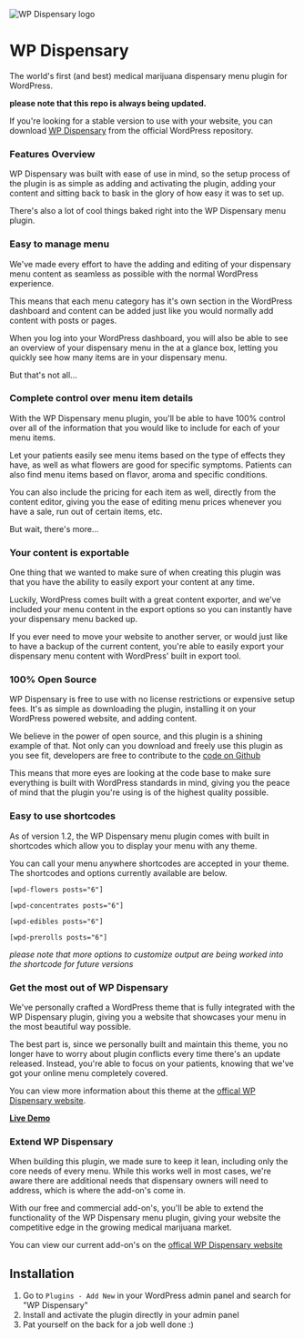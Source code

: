 ![WP Dispensary logo](http://www.wpdispensary.com/wp-content/uploads/2015/10/wpdispensary-logo.png)

# WP Dispensary

The world's first (and best) medical marijuana dispensary menu plugin for WordPress.

**please note that this repo is always being updated.**

If you're looking for a stable version to use with your website, you can download [WP Dispensary](http://www.wordpress.org/plugins/wp-dispensary) from the official WordPress repository.

### Features Overview

WP Dispensary was built with ease of use in mind, so the setup process of the plugin is as simple as adding and activating the plugin, adding your content and sitting back to bask in the glory of how easy it was to set up.

There's also a lot of cool things baked right into the WP Dispensary menu plugin.

### Easy to manage menu

We've made every effort to have the adding and editing of your dispensary menu content as seamless as possible with the normal WordPress experience.

This means that each menu category has it's own section in the WordPress dashboard and content can be added just like you would normally add content with posts or pages.

When you log into your WordPress dashboard, you will also be able to see an overview of your dispensary menu in the at a glance box, letting you quickly see how many items are in your dispensary menu.

But that's not all...

### Complete control over menu item details

With the WP Dispensary menu plugin, you'll be able to have 100% control over all of the information that you would like to include for each of your menu items.

Let your patients easily see menu items based on the type of effects they have, as well as what flowers are good for specific symptoms. Patients can also find menu items based on flavor, aroma and specific conditions.

You can also include the pricing for each item as well, directly from the content editor, giving you the ease of editing menu prices whenever you have a sale, run out of certain items, etc.

But wait, there's more...

### Your content is exportable

One thing that we wanted to make sure of when creating this plugin was that you have the ability to easily export your content at any time.

Luckily, WordPress comes built with a great content exporter, and we've included your menu content in the export options so you can instantly have your dispensary menu backed up.

If you ever need to move your website to another server, or would just like to have a backup of the current content, you're able to easily export your dispensary menu content with WordPress' built in export tool.

### 100% Open Source

WP Dispensary is free to use with no license restrictions or expensive setup fees. It's as simple as downloading the plugin, installing it on your WordPress powered website, and adding content.

We believe in the power of open source, and this plugin is a shining example of that. Not only can you download and freely use this plugin as you see fit, developers are free to contribute to the [code on Github](https://www.github.com/deviodigital/wp-dispensary/)

This means that more eyes are looking at the code base to make sure everything is built with WordPress standards in mind, giving you the peace of mind that the plugin you're using is of the highest quality possible.

### Easy to use shortcodes

As of version 1.2, the WP Dispensary menu plugin comes with built in shortcodes which allow you to display your menu with any theme.

You can call your menu anywhere shortcodes are accepted in your theme. The shortcodes and options currently available are below.

`[wpd-flowers posts="6"]`

`[wpd-concentrates posts="6"]`

`[wpd-edibles posts="6"]`

`[wpd-prerolls posts="6"]`

*please note that more options to customize output are being worked into the shortcode for future versions*

### Get the most out of WP Dispensary

We've personally crafted a WordPress theme that is fully integrated with the WP Dispensary plugin, giving you a website that showcases your menu in the most beautiful way possible.

The best part is, since we personally built and maintain this theme, you no longer have to worry about plugin conflicts every time there's an update released. Instead, you're able to focus on your patients, knowing that we've got your online menu completely covered.

You can view more information about this theme at the [offical WP Dispensary website](http://www.wpdispensary.com).

**[Live Demo](http://www.wpdispensary.com/demo/)**

### Extend WP Dispensary

When building this plugin, we made sure to keep it lean, including only the core needs of every menu. While this works well in most cases, we're aware there are additional needs that dispensary owners will need to address, which is where the add-on's come in.

With our free and commercial add-on's, you'll be able to extend the functionality of the WP Dispensary menu plugin, giving your website the competitive edge in the growing medical marijuana market.

You can view our current add-on's on the [offical WP Dispensary website](http://www.wpdispensary.com)

## Installation

1. Go to `Plugins - Add New` in your WordPress admin panel and search for "WP Dispensary"
2. Install and activate the plugin directly in your admin panel
3. Pat yourself on the back for a job well done :)
